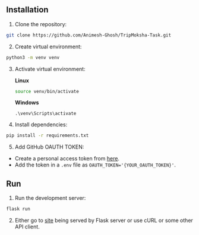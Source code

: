 ## Installation

1. Clone the repository:

```bash
git clone https://github.com/Animesh-Ghosh/TripMoksha-Task.git
```

2. Create virtual environment:

```bash
python3 -m venv venv
```

3. Activate virtual environment:

	**Linux**
	```bash
	source venv/bin/activate
	```
	**Windows**
	```pwsh
	.\venv\Scripts\activate
	```

4. Install dependencies:

```bash
pip install -r requirements.txt
```

5. Add GitHub OAUTH TOKEN:
* Create a personal access token from [here](https://github.com/settings/tokens).
* Add the token in a `.env` file as `OAUTH_TOKEN='{YOUR_OAUTH_TOKEN}'`.

## Run

1. Run the development server:

```bash
flask run
```

2. Either go to [site](127.0.0.1:5000) being served by Flask server or use cURL or some other API client.